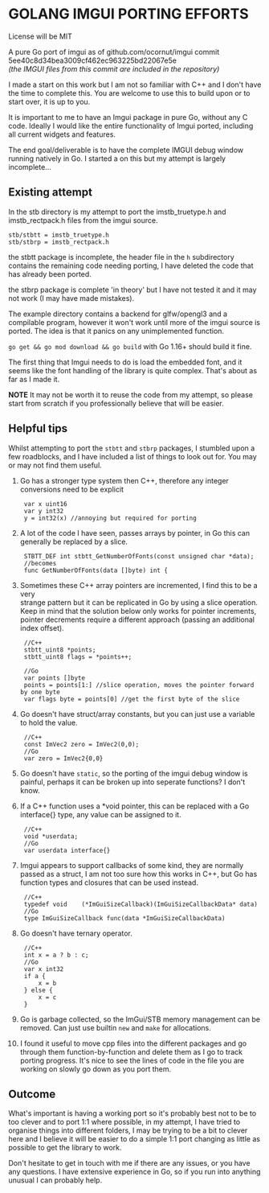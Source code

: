 # GOLANG IMGUI PORTING EFFORTS
License will be MIT

A pure Go port of imgui as of github.com/ocornut/imgui commit  5ee40c8d34bea3009cf462ec963225bd22067e5e  
*(the IMGUI files from this commit are included in the repository)*  

I made a start on this work but I am not so familiar with C++ and 
I don't have the time to complete this. You are 
welcome to use this to build upon or to start over, it is up to you. 

It is important to me to have an Imgui package in pure Go, without any C code.
Ideally I would like the entire functionality of Imgui ported, including all
current widgets and features.

The end goal/deliverable is to have the complete IMGUI debug window running 
natively in Go. I started a on this but my attempt is largely incomplete...

## Existing attempt
In the stb directory is my attempt to port the imstb_truetype.h and imstb_rectpack.h files from the imgui source.

    stb/stbtt = imstb_truetype.h 
    stb/stbrp = imstb_rectpack.h 

the stbtt package is incomplete, the header file in the `h` subdirectory contains
the remaining code needing porting, I have deleted the code that has already been ported.

the stbrp package is complete 'in theory' but I have not tested it and it may not work (I may have made mistakes).

The example directory contains a backend for glfw/opengl3 and a compilable
program, however it won't work until more of the imgui source is ported.
The idea is that it panics on any unimplemented function.

`go get && go mod download && go build` with Go 1.16+ should build it fine.

The first thing that Imgui needs to do is load the embedded font, and it seems 
like the font handling of the library is quite complex. That's about as far as
I made it. 

**NOTE**
It may not be worth it to reuse the code from my attempt, so please start from scratch if you professionally believe that will be easier.

## Helpful tips
Whilst attempting to port the `stbtt` and `stbrp` packages, I stumbled upon a few
roadblocks, and I have included a list of things to look out for. 
You may or may not find them useful. 

1. Go has a stronger type system then C++, therefore any integer conversions need to be explicit

        var x uint16
        var y int32
        y = int32(x) //annoying but required for porting

2. A lot of the code I have seen, passes arrays by pointer, in Go
this can generally be replaced by a slice.

        STBTT_DEF int stbtt_GetNumberOfFonts(const unsigned char *data);
        //becomes
        func GetNumberOfFonts(data []byte) int {

3. Sometimes these C++ array pointers are incremented, I find this to be a very    
strange pattern but it can be replicated in Go by using a slice operation.
Keep in mind that the solution below only works for pointer increments, pointer decrements require a different approach (passing an additional index offset).

        //C++
        stbtt_uint8 *points;
        stbtt_uint8 flags = *points++; 

        //Go 
        var points []byte
        points = points[1:] //slice operation, moves the pointer forward by one byte
        var flags byte = points[0] //get the first byte of the slice
        

4. Go doesn't have struct/array constants, but you can just use a variable to 
hold the value.

        //C++
        const ImVec2 zero = ImVec2(0,0);
        //Go
        var zero = ImVec2{0,0}

5. Go doesn't have `static`, so the porting of the imgui debug window is
painful, perhaps it can be broken up into seperate functions? I don't know.

6. If a C++ function uses a *void pointer, this can be replaced with a Go
interface{} type, any value can be assigned to it.

        //C++
        void *userdata;
        //Go
        var userdata interface{}

7. Imgui appears to support callbacks of some kind, they are normally
passed as a struct, I am not too sure how this works in C++, but Go
has function types and closures that can be used instead.

        //C++
        typedef void    (*ImGuiSizeCallback)(ImGuiSizeCallbackData* data)
        //Go
        type ImGuiSizeCallback func(data *ImGuiSizeCallbackData)


8. Go doesn't have ternary operator.

        //C++
        int x = a ? b : c;
        //Go
        var x int32
        if a {
            x = b
        } else {
            x = c
        }

9. Go is garbage collected, so the ImGui/STB memory management can
be removed. Can just use builtin `new` and `make` for allocations.

10. I found it useful to move cpp files into the different packages and go through them function-by-function and delete them as I go to track porting progress. It's nice to see the lines of code in the file you are working on slowly go down as you
port them.

## Outcome
What's important is having a working port so it's probably best not to be to
too clever and to port 1:1 where possible, in my attempt, I have tried to organise
things into different folders, I may be trying to be a bit to clever here and
I believe it will be easier to do a simple 1:1 port changing as little as possible to get the library to work.

Don't hesitate to get in touch with me if there are any issues, or you have any questions. I have extensive experience in Go, so if you run into anything unusual
I can probably help.
